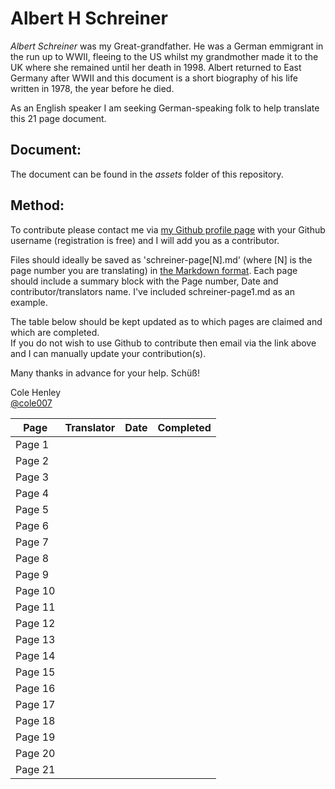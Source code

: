 # Albert H Schreiner

*Albert Schreiner* was my Great-grandfather. He was a German emmigrant in the run up to WWII, fleeing to the US whilst my grandmother made it to the UK where she remained until her death in 1998. Albert returned to East Germany after WWII and this document is a short biography of his life written in 1978, the year before he died.

As an English speaker I am seeking German-speaking folk to help translate this 21 page document.

## Document:

The document can be found in the *assets* folder of this repository.

## Method:

To contribute please contact me via [my Github profile page](https://github.com/cole007) with your Github username (registration is free) and I will add you as a contributor.

Files should ideally be saved as 'schreiner-page[N].md' (where [N] is the page number you are translating) in [the Markdown format](https://github.com/adam-p/markdown-here/wiki/Markdown-Cheatsheet). Each page should include a summary block with the Page number, Date and contributor/translators name. I've included schreiner-page1.md as an example.

The table below should be kept updated as to which pages are claimed and which are completed.  
If you do not wish to use Github to contribute then email via the link above and I can manually update your contribution(s).

Many thanks in advance for your help. Schüß!

Cole Henley  
[@cole007](https://twitter.com/cole007)

| Page | Translator | Date | Completed |
|---|---|---|---|
| Page 1 |   |   |   |
| Page 2 |   |   |   |
| Page 3 |   |   |   |
| Page 4 |   |   |   |
| Page 5 |   |   |   |
| Page 6 |   |   |   |
| Page 7 |   |   |   |
| Page 8 |   |   |   |
| Page 9 |   |   |   |
| Page 10 |   |   |   |
| Page 11 |   |   |   |
| Page 12 |   |   |   |
| Page 13 |   |   |   |
| Page 14 |   |   |   |
| Page 15 |   |   |   |
| Page 16 |   |   |   |
| Page 17 |   |   |   |
| Page 18 |   |   |   |
| Page 19 |   |   |   |
| Page 20 |   |   |   |
| Page 21 |   |   |   |